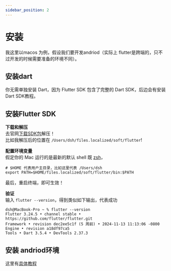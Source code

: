 ```yaml
---
sidebar_position: 2
---
```


# 安装

我这里以macos 为例，假设我们要开发andriod（实际上 flutter是跨端的，只不过开发的时候需要准备的环境不同）。


## 安装dart
你无需单独安装 Dart，因为 Flutter SDK 包含了完整的 Dart SDK，后边会有安装Dart SDK教程。


## 安装Flutter SDK
**下载和解压**   
去官网[下载SDK包](https://docs.flutter.cn/release/archive)解压！   
比如我解压后的位置在 `/Users/dsh/files.localized/soft/flutter`!


**配置环境变量**   
假定你的 Mac 运行的是最新的默认 shell 既 [zsh](https://zhuanlan.zhihu.com/p/658811059)， 
```shell
# $HOME 代表用户主目录，比如这里代表 /Users/dsh
export PATH=$HOME/files.localized/soft/flutter/bin:$PATH
```
最后，重启终端，即可生效！

**验证**   
输入 `flutter --version`，得到类似如下输出，代表成功
```shell
dsh@MacBook-Pro ~ % flutter --version
Flutter 3.24.5 • channel stable • https://github.com/flutter/flutter.git
Framework • revision dec2ee5c1f (5 周前) • 2024-11-13 11:13:06 -0800
Engine • revision a18df97ca5
Tools • Dart 3.5.4 • DevTools 2.37.3
```

## 安装 andriod环境
这里有[具体教程](/android/env)